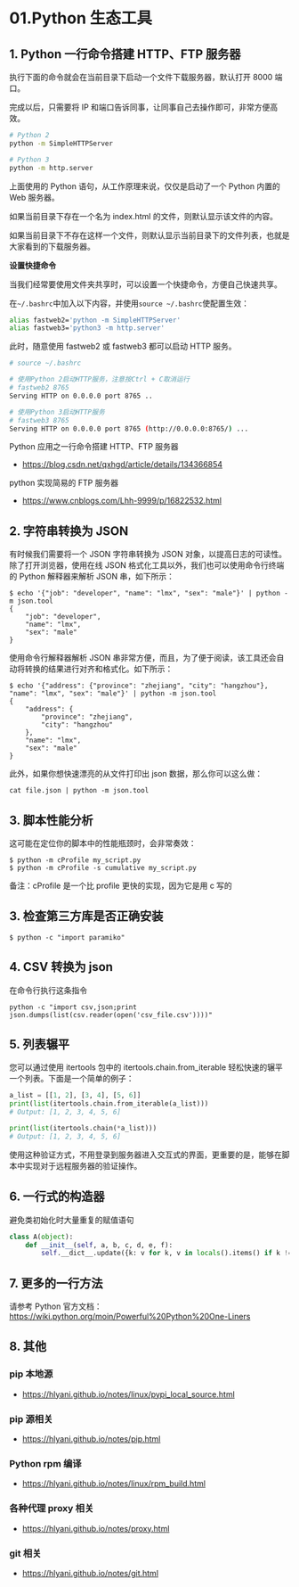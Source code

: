# 01.Python 生态工具

## 1. Python 一行命令搭建 HTTP、FTP 服务器

执行下面的命令就会在当前目录下启动一个文件下载服务器，默认打开 8000 端口。

完成以后，只需要将 IP 和端口告诉同事，让同事自己去操作即可，非常方便高效。

```sh
# Python 2
python -m SimpleHTTPServer

# Python 3
python -m http.server
```

上面使用的 Python 语句，从工作原理来说，仅仅是启动了一个 Python 内置的 Web 服务器。

如果当前目录下存在一个名为 index.html 的文件，则默认显示该文件的内容。

如果当前目录下不存在这样一个文件，则默认显示当前目录下的文件列表，也就是大家看到的下载服务器。

**设置快捷命令**

当我们经常要使用文件夹共享时，可以设置一个快捷命令，方便自己快速共享。

在`~/.bashrc`中加入以下内容，并使用`source ~/.bashrc`使配置生效：

```sh
alias fastweb2='python -m SimpleHTTPServer'
alias fastweb3='python3 -m http.server'
```

此时，随意使用 fastweb2 或 fastweb3 都可以启动 HTTP 服务。

```sh
# source ~/.bashrc

# 使用Python 2启动HTTP服务，注意按Ctrl + C取消运行
# fastweb2 8765
Serving HTTP on 0.0.0.0 port 8765 ..

# 使用Python 3启动HTTP服务
# fastweb3 8765
Serving HTTP on 0.0.0.0 port 8765 (http://0.0.0.0:8765/) ...
```

Python 应用之一行命令搭建 HTTP、FTP 服务器

- https://blog.csdn.net/qxhgd/article/details/134366854

python 实现简易的 FTP 服务器

- https://www.cnblogs.com/Lhh-9999/p/16822532.html

## 2. 字符串转换为 JSON

有时候我们需要将一个 JSON 字符串转换为 JSON 对象，以提高日志的可读性。
除了打开浏览器，使用在线 JSON 格式化工具以外，我们也可以使用命令行终端的 Python 解释器来解析 JSON 串，如下所示：

```shell
$ echo '{"job": "developer", "name": "lmx", "sex": "male"}' | python -m json.tool
{
    "job": "developer",
    "name": "lmx",
    "sex": "male"
}

```

使用命令行解释器解析 JSON 串非常方便，而且，为了便于阅读，该工具还会自动将转换的结果进行对齐和格式化。如下所示：

```shell
$ echo '{"address": {"province": "zhejiang", "city": "hangzhou"}, "name": "lmx", "sex": "male"}' | python -m json.tool
{
    "address": {
        "province": "zhejiang",
        "city": "hangzhou"
    },
    "name": "lmx",
    "sex": "male"
}
```

此外，如果你想快速漂亮的从文件打印出 json 数据，那么你可以这么做：

```shell
cat file.json | python -m json.tool
```

## 3. 脚本性能分析

这可能在定位你的脚本中的性能瓶颈时，会非常奏效：

```shell
$ python -m cProfile my_script.py
$ python -m cProfile -s cumulative my_script.py
```

备注：cProfile 是一个比 profile 更快的实现，因为它是用 c 写的

## 3. 检查第三方库是否正确安装

```shell
$ python -c "import paramiko"
```

## 4. CSV 转换为 json

在命令行执行这条指令

```shell
python -c "import csv,json;print json.dumps(list(csv.reader(open('csv_file.csv'))))"
```

## 5. 列表辗平

您可以通过使用 itertools 包中的 itertools.chain.from_iterable 轻松快速的辗平一个列表。下面是一个简单的例子：

```python
a_list = [[1, 2], [3, 4], [5, 6]]
print(list(itertools.chain.from_iterable(a_list)))
# Output: [1, 2, 3, 4, 5, 6]

print(list(itertools.chain(*a_list)))
# Output: [1, 2, 3, 4, 5, 6]
```

使用这种验证方式，不用登录到服务器进入交互式的界面，更重要的是，能够在脚本中实现对于远程服务器的验证操作。

## 6. 一行式的构造器

避免类初始化时大量重复的赋值语句

```python
class A(object):
    def __init__(self, a, b, c, d, e, f):
        self.__dict__.update({k: v for k, v in locals().items() if k != 'self'})
```

## 7. 更多的一行方法

请参考 Python 官方文档：https://wiki.python.org/moin/Powerful%20Python%20One-Liners

## 8. 其他

### pip 本地源

- https://hlyani.github.io/notes/linux/pypi_local_source.html

### pip 源相关

- https://hlyani.github.io/notes/pip.html

### Python rpm 编译

- https://hlyani.github.io/notes/linux/rpm_build.html

### 各种代理 proxy 相关

- https://hlyani.github.io/notes/proxy.html

### git 相关

- https://hlyani.github.io/notes/git.html
